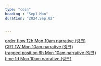 ```yaml
---
type: "coin"
heading : "Sep1 Mon"
duration: "2024.Sep.02"


---
```

 




[order flow 12h Mon 10am narrative (링크)](/todo/images/order-flow-2024-09-02-10AM.png)   
[CRT 1W Mon 10am narrative (링크)](/todo/images/CRT-2024-09-02-10AM.png)    
[trapped position 6h Mon 10am narrative (링크)](/todo/images/trapped-position-2024-09-02-10AM.png)   
[time 1d Mon 10am narrative (링크)](/todo/images/time-2024-09-02-10AM.png)  

